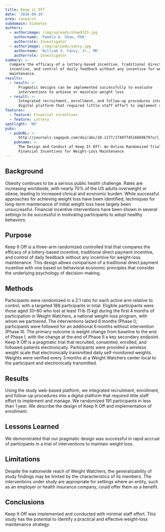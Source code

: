 ```yaml
---
title: Keep it Off
date: '2016-09-19'
area: research
subdomain: Diabetes
authors:
  - authorimage: /img/uploads/shaw9333.jpg
    authorname: 'Pamela A. Shaw, PhD'
    authorrole: Investigator
  - authorimage: /img/uploads/yancy.jpg
    authorname: 'William S. Yancy, Jr., MD'
    authorrole: Investigator
summary: >-
  Compare the efficacy of a lottery-based incentive, traditional direct payment
  incentive, and control of daily feedback without any incentive for weight-loss
  maintenance.
results:
  - result: >-
      Pragmatic designs can be implemented successfully to evaluate
      interventions to achieve or maintain weight loss
  - result: >-
      Integrated recruitment, enrollment, and follow-up procedures into a
      digital platform that required little staff effort to implement and manage
features:
  - feature: Financial incentives
  - feature: Lottery
spotlight: 'NO'
pubs:
  - pubURL: >-
      http://journals.sagepub.com/doi/abs/10.1177/1740774516669679?url_ver=Z39.88-2003&rfr_id=ori%3Arid%3Acrossref.org&rfr_dat=cr_pub%3Dpubmed&
    pubname: >-
      The Design and Conduct of Keep It Off: An Online Randomized Trial of
      Financial Incentives for Weight-Loss Maintenance
---
```

## Background

Obesity continues to be a serious public health challenge. Rates are increasing worldwide, with nearly 70% of the US adults overweight or obese, leading to increased clinical and economic burden. While successful approaches for achieving weight loss have been identified, techniques for long-term maintenance of initial weight loss have largely been unsuccessful. Financial incentive interventions have been shown in several settings to be successful in motivating participants to adopt healthy behaviors.



## Purpose

Keep It Off is a three-arm randomized controlled trial that compares the efficacy of a lottery-based incentive, traditional direct payment incentive, and control of daily feedback without any incentive for weight-loss maintenance. This design allows comparison of a traditional direct payment incentive with one based on behavioral economic principles that consider the underlying psychology of decision-making.



## Methods

Participants were randomized in a 2:1 ratio for each active arm relative to control, with a targeted 188 participants in total. Eligible participants were those aged 30–80 who lost at least 11 lb (5 kg) during the first 4 months of participation in Weight Watchers, a national weight-loss program, with whom we partnered. The interventions lasted 6 months (Phase I); participants were followed for an additional 6 months without intervention (Phase II). The primary outcome is weight change from baseline to the end of Phase I, with the change at the end of Phase II a key secondary endpoint. Keep It Off is a pragmatic trial that recruited, consented, enrolled, and followed patients electronically. Participants were provided a wireless weight scale that electronically transmitted daily self-monitored weights. Weights were verified every 3 months at a Weight Watchers center local to the participant and electronically transmitted.



## Results

Using the study web-based platform, we integrated recruitment, enrollment, and follow-up procedures into a digital platform that required little staff effort to implement and manage. We randomized 191 participants in less than 1 year. We describe the design of Keep It Off and implementation of enrollment.



## Lessons Learned

We demonstrated that our pragmatic design was successful in rapid accrual of participants in a trial of interventions to maintain weight loss.



## Limitations

Despite the nationwide reach of Weight Watchers, the generalizability of study findings may be limited by the characteristics of its members. The interventions under study are appropriate for settings where an entity, such as an employer or health insurance company, could offer them as a benefit.



## Conclusions

Keep It Off was implemented and conducted with minimal staff effort. This study has the potential to identify a practical and effective weight-loss maintenance strategy.
